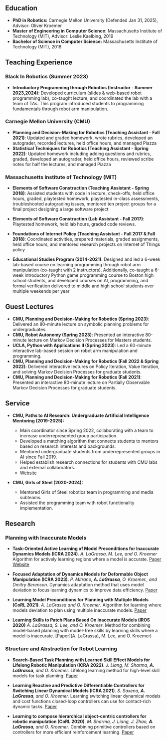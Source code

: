 

## Education

* **PhD in Robotics:** Carnegie Mellon University (Defended Jan 31, 2025), Advisor: Oliver Kroemer
* **Master of Engineering in Computer Science:** Massachusetts Institute of Technology (MIT), Advisor: Leslie Kaelbing, 2019
* **Bachelor of Science in Computer Science:** Massachusetts Institute of Technology (MIT), 2018


## Teaching Experience

### Black In Robotics (Summer 2023)

* **Introductory Programming through Robotics (Instructor - Summer 2023,2024)**: Developed curriculum (slides & web-based robot programming lab), co-taught lecture, and coordinated the lab with a team of TAs. This program introduced students to programming fundamentals through robot arm manipulation.

### Carnegie Mellon University (CMU)

* **Planning and Decision-Making for Robotics (Teaching Assistant - Fall 2021)**: Updated and graded homework, wrote rubrics, developed an autograder, recorded lectures, held office hours, and managed Piazza
* **Statistical Techniques for Robotics (Teaching Assistant - Spring 2022)**: Updated homework including adding questions and rubrics, graded, developed an autograder, held office hours, reviewed scribe notes for half the lectures, and managed Piazza

### Massachusetts Institute of Technology (MIT)

* **Elements of Software Construction (Teaching Assistant - Spring 2018)**: Assisted students with code in lecture, check-offs, held office hours, graded, playtested homework, playtested in-class assessments, troubleshooted autograding issues, mentored ten project groups for a final project designing a large software project
* **Elements of Software Construction (Lab Assistant - Fall 2017)**: Playtested homework, held lab hours, graded code reviews.
* **Foundations of Internet Policy (Teaching Assistant - Fall 2017 & Fall 2018)**: Coordinated activities, prepared materials, graded assignments, held office hours, and mentored research projects on Internet of Things policy

* **Educational Studies Program (2014-2021)**: Designed and led a 6-week lab-based course on learning programming through robot arm manipulation (co-taught with 2 instructors). Additionally, co-taught a 6-week introductory Python game programming course to Boston high school students, and developed courses on AI, programming, and formal verification delivered to middle and high school students over multiple weekends per year


## Guest Lectures

* **CMU, Planning and Decision-Making for Robotics (Spring 2023)**: Delivered an 80-minute lecture on symbolic planning problems for undergraduates.
* **CMU, Robot Autonomy (Spring 2023)**: Presented an interactive 80-minute lecture on Markov Decision Processes for Masters students.
* **UCLA, Python with Applications II (Spring 2023)**: Led a 60-minute interactive lab-based session on robot arm manipulation and programming.
* **CMU, Planning and Decision-Making for Robotics (Fall 2022 & Spring 2022)**: Delivered interactive lectures on Policy Iteration, Value Iteration, and solving Markov Decision Processes for graduate students.
* **CMU, Planning and Decision-Making for Robotics (Fall 2021)**: Presented an interactive 80-minute lecture on Partially Observable Markov Decision Processes for graduate students.




## Service

* **CMU, Paths to AI Research: Undergraduate Artificial Intelligence Mentoring (2019-2025):**
    * Main coordinator since Spring 2022, collaborating with a team to increase underrepresented group participation.
    * Developed a matching algorithm that connects students to mentors based on research interests and backgrounds.
    * Mentored undergraduate students from underrepresented groups in AI since Fall 2019.
    * Helped establish research connections for students with CMU labs and external collaborators.
    * [Website](https://sites.google.com/andrew.cmu.edu/ai-mentoring/home?authuser=0)

* **CMU, Girls of Steel (2020-2024):**
    * Mentored Girls of Steel robotics team in programming and media subteams.
    * Assisted the programming team with robot functionality implementation.

## Research 

### Planning with Inaccurate Models

* **Task-Oriented Active Learning of Model Preconditions for Inaccurate Dynamics Models (ICRA 2024)**. *A. LaGrassa, M. Lee, and O. Kroemer*  Algorithm for actively learning regions where a
 model is accurate.
  [Paper](https://arxiv.org/abs/2401.04007) [Website](https://arxiv.org/abs/2401.04007)
* **Focused Adaptation of Dynamics Models for Deformable Object Manipulation (ICRA 2023)**. *P. Mitrano, **A. LaGrassa**, O. Kroemer., and Dmitry Berenson*. Dynamics adaptation method that uses model deviation to focus learning dynamics to improve data efficiency. [Paper](https://ieeexplore.ieee.org/document/10161366)

* **Learning Model Preconditions for Planning with Multiple Models (CoRL 2021)**. *A. LaGrassa and O. Kroemer*.  Algorithm for learning where models deviation to plan using multiple inaccurate models. [Paper](https://proceedings.mlr.press/v164/lagrassa22a.html)

* **Learning Skills to Patch Plans Based On Inaccurate Models (IROS 2020)** *A. LaGrassa, S. Lee, and O. Kroemer*. Method for combining model-based planning with model-free skills by learning skills where a model is inaccurate. [Paper](A. LaGrassa}, M. Lee, and O. Kroemer)

### Structure and Abstraction for Robot Learning

* **Search-Based Task Planning with Learned Skill Effect Models for Lifelong Robotic Manipulation (ICRA 2022)**. *J. Liang, M. Sharma, **A. LaGrassa**, and O. Kroemer*. Lifelong learning method for high-level skill models for task planning. [Paper](https://ieeexplore.ieee.org/abstract/document/9811575)

* **Learning Reactive and Predictive Differentiable Controllers for Switching Linear Dynamical Models (ICRA 2021)**. *S. Saxena, **A. LaGrassa**, and O. Kroemer.* Learning switching linear dynamical models and cost functions closed-loop controllers can use for contact-rich dynamic tasks. [Paper](https://ieeexplore.ieee.org/abstract/document/9561083)

* **Learning to compose hierarchical object-centric controllers for robotic manipulation (CoRL 2020)**. *M. Sharma, J. Liang, J. Zhao, **A. LaGrassa**, and O. Kroemer*. Combining primitive controllers based on controllers for more efficient reinforcement learning. [Paper](https://proceedings.mlr.press/v155/sharma21a.html)


